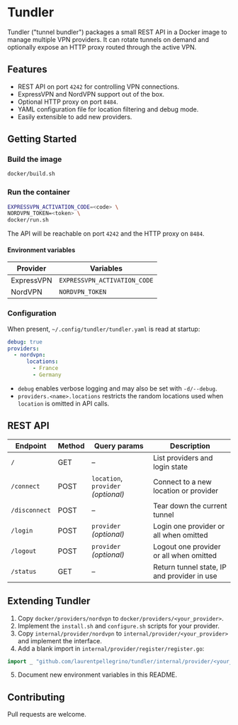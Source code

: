 # Tundler

Tundler ("tunnel bundler") packages a small REST API in a Docker image to manage multiple VPN providers.
It can rotate tunnels on demand and optionally expose an HTTP proxy routed through the active VPN.

## Features

- REST API on port `4242` for controlling VPN connections.
- ExpressVPN and NordVPN support out of the box.
- Optional HTTP proxy on port `8484`.
- YAML configuration file for location filtering and debug mode.
- Easily extensible to add new providers.

## Getting Started

### Build the image

```bash
docker/build.sh
```

### Run the container

```bash
EXPRESSVPN_ACTIVATION_CODE=<code> \
NORDVPN_TOKEN=<token> \
docker/run.sh
```

The API will be reachable on port `4242` and the HTTP proxy on `8484`.

#### Environment variables

| Provider   | Variables                     |
|-----------|-------------------------------|
| ExpressVPN | `EXPRESSVPN_ACTIVATION_CODE` |
| NordVPN    | `NORDVPN_TOKEN`              |

### Configuration

When present, `~/.config/tundler/tundler.yaml` is read at startup:

```yaml
debug: true
providers:
  - nordvpn:
      locations:
        - France
        - Germany
```

- `debug` enables verbose logging and may also be set with `-d/--debug`.
- `providers.<name>.locations` restricts the random locations used when `location` is omitted in API calls.

## REST API

| Endpoint      | Method | Query params                      | Description                             |
|---------------|--------|-----------------------------------|-----------------------------------------|
| `/`           | GET    | –                                 | List providers and login state          |
| `/connect`    | POST   | `location`, `provider` *(optional)* | Connect to a new location or provider   |
| `/disconnect` | POST   | –                                 | Tear down the current tunnel            |
| `/login`      | POST   | `provider` *(optional)*           | Login one provider or all when omitted  |
| `/logout`     | POST   | `provider` *(optional)*           | Logout one provider or all when omitted |
| `/status`     | GET    | –                                 | Return tunnel state, IP and provider in use |

## Extending Tundler

1. Copy `docker/providers/nordvpn` to `docker/providers/<your_provider>`.
2. Implement the `install.sh` and `configure.sh` scripts for your provider.
3. Copy `internal/provider/nordvpn` to `internal/provider/<your_provider>` and implement the interface.
4. Add a blank import in `internal/provider/register/register.go`:

```go
import _ "github.com/laurentpellegrino/tundler/internal/provider/<your_provider>"
```

5. Document new environment variables in this README.

## Contributing

Pull requests are welcome.
